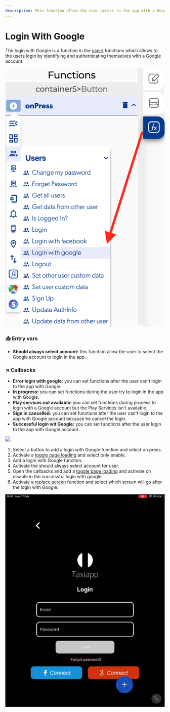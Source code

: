 ```yaml
---
description: This function allow the user access to the app with a Google account.
---
```


# Login With Google

The login with Google is a function in the [users](./) functions which allows to the users login by identifying and authenticating themselves with a Google account.



![](../../../.gitbook/assets/captura-de-pantalla-2020-02-10-a-la-s-11.05.03.png)

### 📥 Entry vars <a id="entry-vars"></a>

* **Should always select account:** this function allow the user to select the Google account to login in the app.

### ↗ Callbacks <a id="entry-vars"></a>

* **Error login with google:** you can set functions after the user can't login to the app with Google.
* **In progress:** you can set functions during the user try to login in the app with Google.
* **Play services not available:** you can set functions during process to login with a Google account but the Play Services isn't available.
* **Sign in cancelled:** you can set functions after the user can't login to the app with Google account because he cancel the login.
* **Successful login wit Google:** you can set functions after the user login to the app with Google account.

![](../../../.gitbook/assets/ezgif.com-video-to-gif-25.gif)

1. Select a button to add a login with Google function and select on press.
2. Activate a [toggle page loading](../elements/toggle-page-loading.md) and select only enable.
3. Add a login with Google function.
4. Activate the should always select account for user.
5. Open the callbacks and add a [toggle page loading](../elements/toggle-page-loading.md) and activate on disable in the successful login with google
6. Activate a [replace screen](../navigation/replace-screen.md) function and select which screen will go after the login with Google.

![](../../../.gitbook/assets/ezgif.com-video-to-gif-17.gif)

